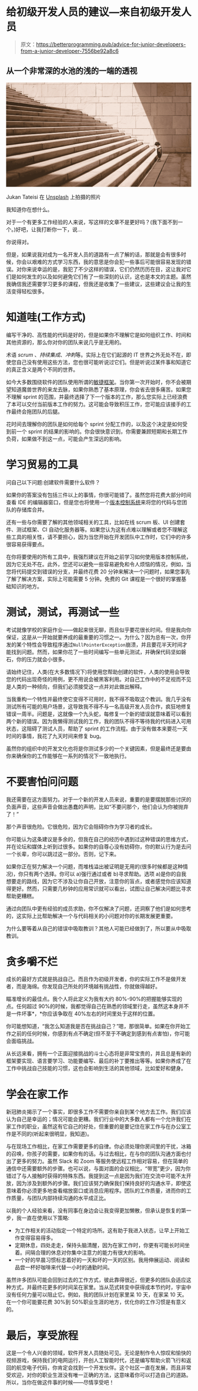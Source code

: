 # 给初级开发人员的建议—来自初级开发人员

> 原文：<https://betterprogramming.pub/advice-for-junior-developers-from-a-junior-developer-7556be92a8c6>

## 从一个非常深的水池的浅的一端的透视

![](img/f2c0ce505a88bd39480d0200a127aca1.png)

Jukan Tateisi 在 [Unsplash](https://unsplash.com/s/photos/start?utm_source=unsplash&utm_medium=referral&utm_content=creditCopyText) 上拍摄的照片

我知道你在想什么。

对于一个有更多工作经验的人来说，写这样的文章不是更好吗？(我下面不到一个。)好吧，让我打断你一下，说…

你说得对。

但是，如果说我对成为一名开发人员的道路有一点了解的话，那就是会有很多时候，你会以艰难的方式学习东西，我的意思是你会犯一些事后可能很容易发现的错误。对你来说幸运的是，我犯了不少这样的错误，它们仍然历历在目，这让我对它们是如何发生的以及如何避免它们有了一些深刻的认识，这也是本文的主题。虽然我确信我还需要学习更多的课程，但我还是收集了一些建议，这些建议会让我的生活变得轻松很多。

# 知道哇(工作方式)

编写干净的、高性能的代码是好的，但是如果你不理解它是如何组织工作、时间和其他资源的，那么你对你的团队来说几乎是无用的。

术语 *scrum* 、*持续集成*、*冲刺*等。实际上在它们起源的 IT 世界之外无处不在，即使您自己没有使用这些方法，您也很可能听说过它们。但是听说过某件事和知道它的真正含义是两个不同的世界。

如今大多数围绕软件的团队使用所谓的[敏捷框架](https://en.wikipedia.org/wiki/Agile_software_development)。当你第一次开始时，你不会被期望知道魔兽世界的来龙去脉，如果你熟悉了基本原理，你会省去很多痛苦。如果您不理解 sprint 的范围，并最终选择了下一个版本的工作，那么您实际上已经浪费了本可以交付当前版本工作的努力。这可能会导致积压工作，您可能应该接手的工作最终会拖团队的后腿。

花时间去理解你的团队是如何给每个 sprint 分配工作的，以及这个决定是如何受到前一个 sprint 的结果的影响的。你会很快意识到，你需要兼顾短期和长期工作负荷，如果做不到这一点，可能会产生深远的影响。

# 学习贸易的工具

问自己以下问题:创建软件需要什么软件？

如果你的答案没有包括三件以上的事情，你很可能错了。虽然您将花费大部分时间查看 IDE 的编辑器窗口，但是您也将使用一个[版本控制系统](https://git-scm.com/book/en/v2/Getting-Started-About-Version-Control)来将您的代码与您团队的存储库合并。

还有一些与你需要了解的其他领域相关的工具，比如在线 scrum 板、UI 创建套件、测试框架、CI 自动化服务器等。如果您认为这有点难以理解或者您不理解这些工具的相关性，请不要担心，因为当您开始在开发团队中工作时，它们中的许多很容易获得要点。

在你将要使用的所有工具中，我强烈建议在开始之前学习如何使用版本控制系统，因为它无处不在。此外，您还可以避免一些容易避免和令人烦恼的情况，例如，当您将代码提交到错误的分支，并最终花费 20 分钟来解决一个问题时，如果您事先了解了解决方案，实际上可能需要 5 分钟。免费的 Git 课程是一个很好的掌握基础知识的地方。

# 测试，测试，再测试一些

考试就像学校的家庭作业——做起来很无聊，而且似乎要花很长时间。但是我向你保证，这是从一开始就要养成的最重要的习惯之一。为什么？因为总有一次，你开发的某个特性会导致程序通过`NullPointerException`崩溃，并且要花半天时间才能找到问题。然而，如果你花了一些时间编写一些单元测试，并确保代码坚如磐石，你的压力就会小很多。

请始终记住，人类(在大多数情况下)将使用您帮助创建的软件，人类的使用会导致您的代码出现奇怪的用例，更不用说会被黑客利用。对自己工作中的不足视而不见是人类的一种倾向，但我们必须接受这一点并对此做出解释。

当我重构一个特性并最终使它变得不可用时，我不得不吸取这个教训。我几乎没有测试所有可能的用户场景，这导致我不得不与一名高级开发人员合作，疯狂地修复错误一周半。问题是，这就像一个九头蛇，每修复一个新的错误就意味着可以看到两个新的错误。因为我懒得测试我的工作，我的团队不得不等待我的代码进入可用状态，这阻碍了测试人员，帮助了 sprint 的工作流程。由于没有做本来要花一天时间的事情，我花了九天时间来修复 bug。

虽然你的组织中的开发文化也将是你测试多少的一个关键因素，但是最终还是要由你来确保你的工作能够在一系列的情况下一致地执行。

# 不要害怕问问题

我还需要在这方面努力。对于一个新的开发人员来说，重要的是要摆脱那些讨厌的负面声音，这些声音会做出愚蠢的声明，比如“不要问那个，他们会认为你被抛弃了！”

那个声音很危险。它很危险，因为它会阻碍你作为学习者的成长。

你可能认为这条建议是多余的，但我在自己的经历中遇到过这种错误的思维方式，并在论坛和媒体上听到过很多。如果你的自尊心没有妨碍你，你的默认行为是去问一个长辈，你可以跳过这一部分。否则，记下来。

如果你正在努力解决一个问题，而堆栈溢出被证明是无用的(很多时候都是这种情况)，你只有两个选择。你可以 a)强行通过或者 b)寻求帮助。选项 a)是你的自我想要走的路线，因为它不涉及让你自己开放，注意你的盲点，或者感觉你应该知道得更好。然而，只需要几秒钟的应用常识就可以看出，试图让自己解决问题比寻求帮助更糟糕。

通过向团队中更有经验的成员求助，你不仅解决了问题，还洞察了他们是如何思考的，这实际上比帮助解决一个与代码相关的小问题对你的长期发展更重要。

为什么要等着从自己的错误中吸取教训？其他人可能已经做到了，所以要从中吸取教训。

# 贪多嚼不烂

成长的最好方式就是挑战自己。而且作为初级开发者，你的实际工作不是做开发者，而是海绵。你发现自己所处的环境越有挑战性，你就做得越好。

瞄准增长的最佳点。我个人将此定义为我有大约 80%-90%的把握能够实现的点。任何超过 90%的时候，我都觉得自己在熟悉的领域里行走，虽然这本身并不是一件坏事*，*你应该争取在 40%左右的时间里处于这样的位置。

你可能想知道，“我怎么知道我是否在挑战自己？”嗯，那很简单。如果在你开始工作之前的任何时候，你感到有点不确定(但不至于不确定到感到有点害怕)，你可能会面临挑战。

从长远来看，拥有一个正面迎接挑战的斗士心态将是非常宝贵的，并且总是有新的框架要实现、语言要学习、功能要编写、最后的补丁要推出等等。如果你养成了在工作中挑战自己技能的习惯，这也会影响到生活的其他领域，比如爱好和健身。

# 学会在家工作

新冠肺炎揭示了一个事实，即很多工作不需要你亲自到某个地方去工作。我们应该认为自己是幸运的；情况可能会更糟。我们行业中的大多数人都有一个允许我们在家工作的职业，虽然这有它自己的好处，但重要的是要记住在家工作与在办公室工作是不同的(听起来很明显，我知道)。

与在现场工作相比，在家工作需要更多的自律。你必须处理你房间里的干扰，冰箱的召唤，你孩子的需要，如果你有的话。与过去相比，在与你的团队沟通方面也付出了更多的努力。虽然 Slack 和 Zoom 等服务使远程工作相对容易，但在简单的通信中还需要额外的步骤。也可以说，与面对面的会议相比，“带宽”更少，因为你错过了与人接触时获得的特殊东西。我提到这一点是因为我们在交流中可能不太开放，因为涉及到额外的步骤。我们应该努力确保我们保持良好的沟通水平，即使这意味着你必须更多地查看缩放窗口或消息应用程序。团队的工作质量，进而你的工作质量，与团队内部持续沟通的水平成正比。

以我的个人经验来看，没有同事在身边会让我变得更加懒散，但承认是恢复的第一步，我一直在使用以下策略:

*   为工作相关的活动指定一个特定的场所。这有助于我进入状态，让早上开始工作变得容易得多。
*   定期休息，四处走走，保持头脑清醒，因为在家工作时，你更有可能长时间坐着。间隔合理的休息对你集中注意力的能力有很大的影响。
*   一个好的早晨习惯标志着好的一天和坏的一天的区别。我用伸展运动、阅读和品尝一杯好咖啡来代替一小时的通勤时间。

虽然许多团队可能会回到过去的工作方式，彼此靠得很近，但更多的团队会适应这种方式，并最终花更多的时间呆在家里。当从范式转变中获得成本节约时，宇宙中没有任何力量可以阻止它。例如，我的团队计划在家里呆 10 天，在家呆 10 天。在一个你可能要花费 30%到 50%职业生涯的地方，优化你的工作习惯是有意义的。

# 最后，享受旅程

这是一个令人兴奋的领域，软件开发人员随处可见。无论是制作令人惊叹和愉快的视频游戏，保持我们的电网运行，开创人工智能时代，还是编写帮助火箭飞行和返回的航空电子代码，你肯定会找到一个开发伙伴。这个社区一直在发展，而且非常受欢迎，对你的职业生涯没有唯一正确的方法，这意味着你可以打造自己的道路。所以，当你在做这件事的时候——尽情享受吧！